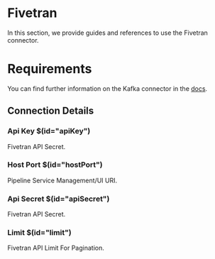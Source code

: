 # Fivetran

In this section, we provide guides and references to use the Fivetran connector.

# Requirements
<!-- to be updated -->
You can find further information on the Kafka connector in the [docs](https://docs.open-metadata.org/connectors/pipeline/fivetran).

## Connection Details

### Api Key $(id="apiKey")

Fivetran API Secret.
<!-- apiKey to be updated -->

### Host Port $(id="hostPort")

Pipeline Service Management/UI URI.
<!-- hostPort to be updated -->

### Api Secret $(id="apiSecret")

Fivetran API Secret.
<!-- apiSecret to be updated -->

### Limit $(id="limit")

Fivetran API Limit For Pagination.
<!-- limit to be updated -->

